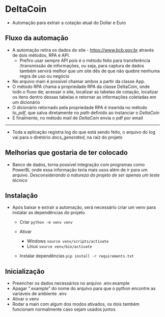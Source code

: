 # DeltaCoin

- Automação para extrair a cotação atual do Dollar e Euro

## Fluxo da automação

- A automação retira os dados do site - https://www.bcb.gov.br através de dois métodos, RPA e API.
  - Prefiro usar sempre API pois é o método feito para transferência /transmissão de informações, ou seja, para captura de dados também servirá melhor que um site dês de que não quebre nenhuma regra de uso ou negócio
- No arquivo main é possível chamar ambos a partir da classe App.
- O método RPA chama a propriedade RPA da classe DeltaCoin, onde todo o fluxo de; acessar o site, localizar as tabelas de cotação, localizar os itens dentro dessas tabelas e retornar as informações coletadas em um dicionário
- O dicionário retornado pela propriedade RPA é inserida no método _to_pdf_, que salva diretamente no _path_ definido ao instanciar o _DeltaCoin_
- E finalmente, no método _mail_ de _DeltaCoin_ envia o pdf por email

---

- Toda a aplicação registra log do que está sendo feito, o arquivo do log vai para o diretório _docs_generated_, na raíz do projeto

## Melhorias que gostaria de ter colocado

- Banco de dados, torna possível integração com programas como PowerBi, onde essa informação teria mais usos além de ir para um arquivo. _Desconsiderando a natureza do projeto de ser apenas um teste técnico_

## Instalação

- Após baixar e extrair a automação, será necessário criar um venv para instalar as dependências do projeto

  - Criar
    `python -m venv venv`

  - Ativar

    - Windows
      `source venv/scripts/activate`
    - Linux
      `source venv/bin/activate`

  - Instalar dependências
    `pip install -r requirements.txt`

## Inicialização
- Preencher os dados necessários no arquivo .env.example
- Apagar ".example" do nome do arquivo para que o python encontre as variáveis de ambiente .env
- Ativar o venv
- Rodar a main com algum dos modos ativados, os dois também funcionam normalmente caso sejam usados juntos
